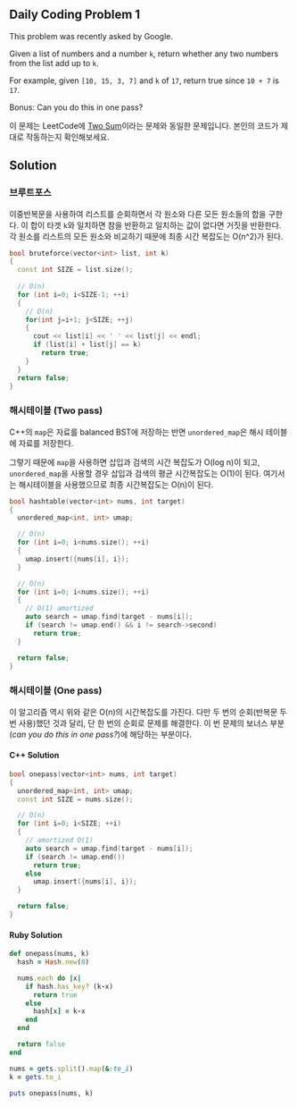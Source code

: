 ## Daily Coding Problem 1

This problem was recently asked by Google.

Given a list of numbers and a number `k`, return whether any two numbers from the list add up to `k`.

For example, given `[10, 15, 3, 7]` and `k` of `17`, return true since `10 + 7` is `17`.

Bonus: Can you do this in one pass?

<div class="divider"></div>

이 문제는 LeetCode에 [Two Sum](https://leetcode.com/problems/two-sum/submissions/)이라는 문제와 동일한 문제입니다.
본인의 코드가 제대로 작동하는지 확인해보세요.

## Solution

### 브루트포스

이중반복문을 사용하여 리스트를 순회하면서 각 원소와 다른 모든 원소들의 합을 구한다. 이 합이 타겟 `k`와 일치하면 참을 반환하고 일치하는 값이 없다면 거짓을 반환한다.
각 원소를 리스트의 모든 원소와 비교하기 때문에 최종 시간 복잡도는 O(n^2)가 된다.

```cpp
bool bruteforce(vector<int> list, int k)
{
  const int SIZE = list.size();
  
  // O(n)
  for (int i=0; i<SIZE-1; ++i)
  {
    // O(n)
    for(int j=i+1; j<SIZE; ++j) 
    {
      cout << list[i] << ' ' << list[j] << endl;
      if (list[i] + list[j] == k)
        return true;
    }
  }
  return false;
}
```

### 해시테이블 (Two pass)

C++의 `map`은 자료를 balanced BST에 저장하는 반면 `unordered_map`은 해시 테이블에 자료를 저장한다.

그렇기 때문에 `map`을 사용하면 삽입과 검색의 시간 복잡도가 O(log n)이 되고, `unordered_map`을 사용할 경우 삽입과 검색의 평균 시간복잡도는 O(1)이 된다.
여기서는 해시테이블을 사용했으므로 최종 시간복잡도는 O(n)이 된다.

```cpp
bool hashtable(vector<int> nums, int target)
{
  unordered_map<int, int> umap; 

  // O(n)
  for (int i=0; i<nums.size(); ++i)
  {
    umap.insert({nums[i], i});
  }

  // O(n)
  for (int i=0; i<nums.size(); ++i)
  {
    // O(1) amortized
    auto search = umap.find(target - nums[i]);
    if (search != umap.end() && i != search->second) 
      return true;
  }

  return false;
}
```

### 해시테이블 (One pass)

이 알고리즘 역시 위와 같은 O(n)의 시간복잡도를 가진다. 다만 두 번의 순회(반복문 두 번 사용)했던 것과 달리, 단 한 번의 순회로 문제를 해결한다.
이 번 문제의 보너스 부분(<i>can you do this in one pass?</i>)에 해당하는 부분이다.

#### C++ Solution

```cpp 
bool onepass(vector<int> nums, int target)
{
  unordered_map<int, int> umap;
  const int SIZE = nums.size();

  // O(n)
  for (int i=0; i<SIZE; ++i)
  {
    // amortized O(1)
    auto search = umap.find(target - nums[i]);
    if (search != umap.end())
      return true;
    else 
      umap.insert({nums[i], i});
  }

  return false;
}
```

#### Ruby Solution

```rb
def onepass(nums, k)
  hash = Hash.new(0)

  nums.each do |x|
    if hash.has_key? (k-x)
      return true
    else
      hash[x] = k-x
    end
  end

  return false
end

nums = gets.split().map(&:to_i)
k = gets.to_i

puts onepass(nums, k)
```